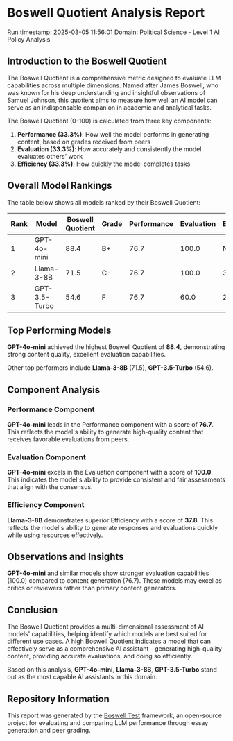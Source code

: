 # Boswell Quotient Analysis Report

Run timestamp: 2025-03-05 11:56:01
Domain: Political Science - Level 1 AI Policy Analysis

## Introduction to the Boswell Quotient
The Boswell Quotient is a comprehensive metric designed to evaluate LLM capabilities across multiple dimensions. Named after James Boswell, who was known for his deep understanding and insightful observations of Samuel Johnson, this quotient aims to measure how well an AI model can serve as an indispensable companion in academic and analytical tasks.

The Boswell Quotient (0-100) is calculated from three key components:
1. **Performance (33.3%)**: How well the model performs in generating content, based on grades received from peers
2. **Evaluation (33.3%)**: How accurately and consistently the model evaluates others' work
3. **Efficiency (33.3%)**: How quickly the model completes tasks

## Overall Model Rankings
The table below shows all models ranked by their Boswell Quotient:

| Rank | Model | Boswell Quotient | Grade | Performance | Evaluation | Efficiency |
|------|-------|-----------------|-------|------------|------------|------------|
| 1 | GPT-4o-mini | 88.4 | B+ | 76.7 | 100.0 | N/A |
| 2 | Llama-3-8B | 71.5 | C- | 76.7 | 100.0 | 37.8 |
| 3 | GPT-3.5-Turbo | 54.6 | F | 76.7 | 60.0 | 27.1 |

## Top Performing Models

**GPT-4o-mini** achieved the highest Boswell Quotient of **88.4**, 
demonstrating strong content quality, excellent evaluation capabilities.

Other top performers include **Llama-3-8B** (71.5), **GPT-3.5-Turbo** (54.6).

## Component Analysis

### Performance Component
**GPT-4o-mini** leads in the Performance component with a score of **76.7**. This reflects the model's ability to generate high-quality content that receives favorable evaluations from peers.

### Evaluation Component
**GPT-4o-mini** excels in the Evaluation component with a score of **100.0**. This indicates the model's ability to provide consistent and fair assessments that align with the consensus.

### Efficiency Component
**Llama-3-8B** demonstrates superior Efficiency with a score of **37.8**. This reflects the model's ability to generate responses and evaluations quickly while using resources effectively.

## Observations and Insights

**GPT-4o-mini** and similar models show stronger evaluation capabilities (100.0) compared to content generation (76.7). These models may excel as critics or reviewers rather than primary content generators.

## Conclusion
The Boswell Quotient provides a multi-dimensional assessment of AI models' capabilities, helping identify which models are best suited for different use cases. A high Boswell Quotient indicates a model that can effectively serve as a comprehensive AI assistant - generating high-quality content, providing accurate evaluations, and doing so efficiently.

Based on this analysis, **GPT-4o-mini**, **Llama-3-8B**, **GPT-3.5-Turbo** stand out as the most capable AI assistants in this domain.

## Repository Information
This report was generated by the [Boswell Test](https://github.com/referential-ai/boswell-test) framework, an open-source project for evaluating and comparing LLM performance through essay generation and peer grading.